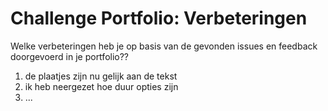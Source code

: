 # Challenge Portfolio: Verbeteringen

Welke verbeteringen heb je op basis van de gevonden issues en feedback doorgevoerd in je portfolio??

1. de plaatjes zijn nu gelijk aan de tekst
2. ik heb neergezet hoe duur opties zijn
3. ...
